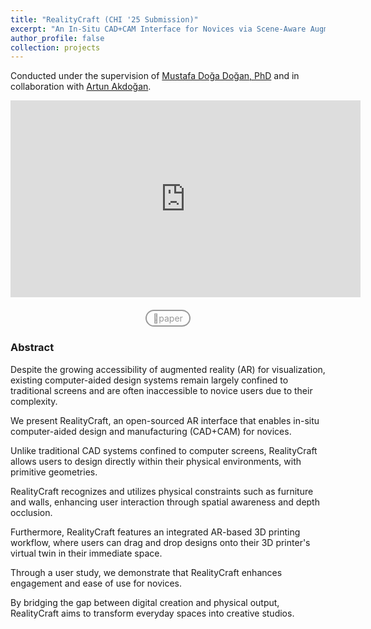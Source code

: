 ```yaml
---
title: "RealityCraft (CHI '25 Submission)"
excerpt: "An In-Situ CAD+CAM Interface for Novices via Scene-Aware Augmented Reality<br/><img src='/images/RealityCraft Teaser Figure.png' style='width:740px; border-radius: 20px;'>"
author_profile: false
collection: projects
---
```

Conducted under the supervision of [Mustafa Doğa Doğan, PhD](https://www.dogadogan.com/) and in collaboration with [Artun Akdoğan](https://www.linkedin.com/in/artun-akdogan/).

<iframe width="560" height="315" src="https://www.youtube.com/embed/tpf_s0ysZzo" frameborder="0" allow="accelerometer; autoplay; clipboard-write; encrypted-media; gyroscope; picture-in-picture" allowfullscreen></iframe>


<div style="text-align: center; margin: 20px 0;"> <!-- Added margin for spacing -->
  <a href="https://arxiv.org/pdf/2410.06113" style="text-decoration: none; background-color: transparent; color: #999999; padding: 3px 10px; border-radius: 15px; text-align: center; display: inline-block; border: 2px solid #999999; transition: 0.3s;" onmouseover="this.style.color='#333333'; this.style.borderColor='#333333';" onmouseout="this.style.color='#999999'; this.style.borderColor='#999999';">📄paper</a>
</div>


### Abstract

Despite the growing accessibility of augmented reality (AR) for visualization, existing computer-aided design systems remain largely confined to traditional screens and are often inaccessible to novice users due to their complexity. 

We present RealityCraft, an open-sourced AR interface that enables in-situ computer-aided design and manufacturing (CAD+CAM) for novices. 

Unlike traditional CAD systems confined to computer screens, RealityCraft allows users to design directly within their physical environments, with primitive geometries. 

RealityCraft recognizes and utilizes physical constraints such as furniture and walls, enhancing user interaction through spatial awareness and depth occlusion. 

Furthermore, RealityCraft features an integrated AR-based 3D printing workflow, where users can drag and drop designs onto their 3D printer's virtual twin in their immediate space. 

Through a user study, we demonstrate that RealityCraft enhances engagement and ease of use for novices. 

By bridging the gap between digital creation and physical output, RealityCraft aims to transform everyday spaces into creative studios.
